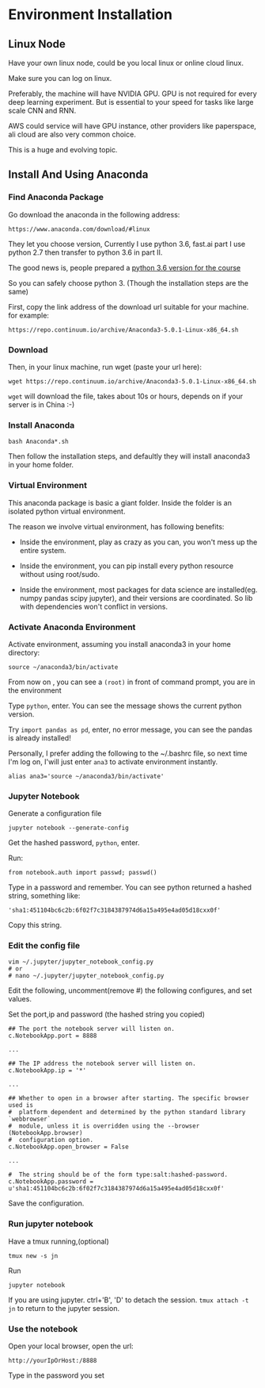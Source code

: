 # Environment Installation

## Linux Node

Have your own linux node, could be you local linux or online cloud linux.

Make sure you can log on linux.

Preferably, the machine will have NVIDIA GPU. GPU is not required for every deep learning experiment. But is essential to your speed for tasks like large scale CNN and RNN.

AWS could service will have GPU instance,  other providers like paperspace, ali cloud are also very common choice.

This is a huge and evolving topic.

## Install And Using Anaconda

### Find Anaconda Package

Go download the anaconda in the following address:

```
https://www.anaconda.com/download/#linux
```

They let you choose version, Currently I use python 3.6, fast.ai part I use python 2.7 then transfer to python 3.6 in part II.

The good news is, people prepared a [python 3.6 version for the course](https://github.com/chanansh/course.fast.ai-pyhon-3-keras-2)

So you can safely choose python 3. (Though the installation steps are the same)

First, copy the link address of the download url suitable for your machine. for example:

```
https://repo.continuum.io/archive/Anaconda3-5.0.1-Linux-x86_64.sh
```

### Download

Then, in your linux machine, run wget (paste your url here):

```
wget https://repo.continuum.io/archive/Anaconda3-5.0.1-Linux-x86_64.sh
```

```wget``` will download the file, takes about 10s or hours, depends on if your server is in China :-)

### Install Anaconda

```
bash Anaconda*.sh
```

Then follow the installation steps, and defaultly they will install anaconda3 in your home folder.


### Virtual Environment

This anaconda package is basic a giant folder. Inside the folder is an isolated python virtual environment.

The reason we involve virtual environment, has following benefits:

* Inside the environment, play as crazy as you can, you won't mess up the entire system.

* Inside the environment, you can pip install every python resource without using root/sudo.

* Inside the environment, most packages for data science are installed(eg. numpy pandas scipy jupyter), and their versions are coordinated. So lib with dependencies won't conflict in versions.

### Activate Anaconda Environment
Activate environment, assuming you install anaconda3 in your home directory:

```
source ~/anaconda3/bin/activate
```

From now on , you can see a ```(root)``` in front of command prompt, you are in the environment

Type ```python```, enter. You can see the message shows the current python version.

Try ```import pandas as pd```, enter, no error message, you can see the pandas is already installed!

Personally, I prefer adding the following to the ~/.bashrc file, so next time I'm log on, I'will just enter ```ana3``` to activate environment instantly.

```
alias ana3='source ~/anaconda3/bin/activate'
```

### Jupyter Notebook

Generate a configuration file 

```
jupyter notebook --generate-config
```

Get the hashed password, ```python```, enter.

Run:
```
from notebook.auth import passwd; passwd()
```
Type in a password and remember. You can see python returned a hashed string, something like:
```
'sha1:451104bc6c2b:6f02f7c3184387974d6a15a495e4ad05d18cxx0f'
```
Copy this string.


### Edit the config file
```
vim ~/.jupyter/jupyter_notebook_config.py
# or 
# nano ~/.jupyter/jupyter_notebook_config.py
```

Edit the following, uncomment(remove #) the following configures, and set values.

Set the port,ip and password (the hashed string you copied)
```
## The port the notebook server will listen on.
c.NotebookApp.port = 8888

...

## The IP address the notebook server will listen on.
c.NotebookApp.ip = '*'

...

## Whether to open in a browser after starting. The specific browser used is
#  platform dependent and determined by the python standard library `webbrowser`
#  module, unless it is overridden using the --browser (NotebookApp.browser)
#  configuration option.
c.NotebookApp.open_browser = False

...

#  The string should be of the form type:salt:hashed-password.
c.NotebookApp.password = u'sha1:451104bc6c2b:6f02f7c3184387974d6a15a495e4ad05d18cxx0f'
```

Save the configuration.

### Run jupyter notebook

Have a tmux running,(optional)
```
tmux new -s jn
```

Run 
```
jupyter notebook
```

If you are using jupyter.
ctrl+'B', 'D' to detach the session. ```tmux attach -t jn``` to return to the jupyter session.

### Use the notebook

Open your local browser, open the url:

```
http://yourIpOrHost:/8888
```
Type in the password you set
